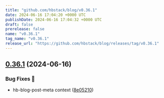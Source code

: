 ```yaml
---
title: "github.com/hbstack/blog/v0.36.1"
date: 2024-06-16 17:04:20 +0000 UTC
publishDate: 2024-06-16 17:04:32 +0000 UTC
draft: false
prerelease: false
name: "v0.36.1"
tag_name: "v0.36.1"
release_url: "https://github.com/hbstack/blog/releases/tag/v0.36.1"
---
```


## [0.36.1](https://github.com/hbstack/blog/compare/v0.36.0...v0.36.1) (2024-06-16)


### Bug Fixes 🐞

* hb-blog-post-meta context ([8e05210](https://github.com/hbstack/blog/commit/8e05210d2b2faeb89a096fd43c72fe0bc9d67fc0))
